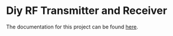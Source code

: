 # Diy RF Transmitter and Receiver

The documentation for this project can be found [here](https://example.github.io/example/).
